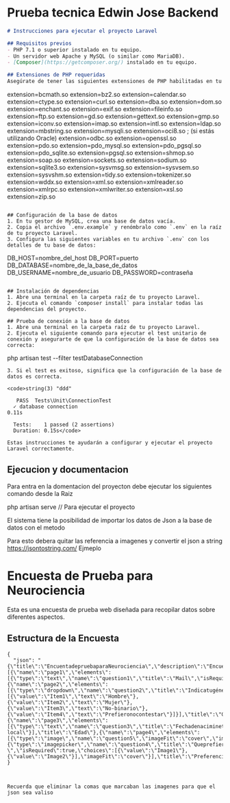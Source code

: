<h1>Prueba tecnica Edwin Jose Backend</h1>

```markdown
# Instrucciones para ejecutar el proyecto Laravel

## Requisitos previos
- PHP 7.1 o superior instalado en tu equipo.
- Un servidor web Apache y MySQL (o similar como MariaDB).
- [Composer](https://getcomposer.org/) instalado en tu equipo.

## Extensiones de PHP requeridas
Asegúrate de tener las siguientes extensiones de PHP habilitadas en tu archivo `php.ini`:
```
extension=bcmath.so
extension=bz2.so
extension=calendar.so
extension=ctype.so
extension=curl.so
extension=dba.so
extension=dom.so
extension=enchant.so
extension=exif.so
extension=fileinfo.so
extension=ftp.so
extension=gd.so
extension=gettext.so
extension=gmp.so
extension=iconv.so
extension=imap.so
extension=intl.so
extension=ldap.so
extension=mbstring.so
extension=mysqli.so
extension=oci8.so ; (si estás utilizando Oracle)
extension=odbc.so
extension=openssl.so
extension=pdo.so
extension=pdo_mysql.so
extension=pdo_pgsql.so
extension=pdo_sqlite.so
extension=pgsql.so
extension=shmop.so
extension=soap.so
extension=sockets.so
extension=sodium.so
extension=sqlite3.so
extension=sysvmsg.so
extension=sysvsem.so
extension=sysvshm.so
extension=tidy.so
extension=tokenizer.so
extension=wddx.so
extension=xml.so
extension=xmlreader.so
extension=xmlrpc.so
extension=xmlwriter.so
extension=xsl.so
extension=zip.so
```

## Configuración de la base de datos
1. En tu gestor de MySQL, crea una base de datos vacía.
2. Copia el archivo `.env.example` y renómbralo como `.env` en la raíz de tu proyecto Laravel.
3. Configura las siguientes variables en tu archivo `.env` con los detalles de tu base de datos:
```
DB_HOST=nombre_del_host
DB_PORT=puerto
DB_DATABASE=nombre_de_la_base_de_datos
DB_USERNAME=nombre_de_usuario
DB_PASSWORD=contraseña
```

## Instalación de dependencias
1. Abre una terminal en la carpeta raíz de tu proyecto Laravel.
2. Ejecuta el comando `composer install` para instalar todas las dependencias del proyecto.

## Prueba de conexión a la base de datos
1. Abre una terminal en la carpeta raíz de tu proyecto Laravel.
2. Ejecuta el siguiente comando para ejecutar el test unitario de conexión y asegurarte de que la configuración de la base de datos sea correcta:
```
php artisan test --filter testDatabaseConnection
```
3. Si el test es exitoso, significa que la configuración de la base de datos es correcta.

<code>string(3) "ddd"

   PASS  Tests\Unit\ConnectionTest
  ✓ database connection                                                                                                                    0.11s  

  Tests:    1 passed (2 assertions)
  Duration: 0.15s</code>

Estas instrucciones te ayudarán a configurar y ejecutar el proyecto Laravel correctamente.
``` 
<h2> Ejecucion y documentacion </h2>
Para entra en la domentacion del proyecton debe ejecutar los siguientes comando desde la Raiz

php artisan serve // Para ejecutar el proyecto


El sistema tiene la posibilidad de importar los datos de Json a la base de datos con el metodo 

Para esto debera quitar las referencia a imagenes y convertir el json a string https://jsontostring.com/ Ejmeplo 

# Encuesta de Prueba para Neurociencia

Esta es una encuesta de prueba web diseñada para recopilar datos sobre diferentes aspectos.

## Estructura de la Encuesta

```string
{
  "json": "{\"title\":\"EncuentadepruebaparaNeurociencia\",\"description\":\"Encuestadepruebaweb\",\"logoPosition\":\"right\",\"pages\":[{\"name\":\"page1\",\"elements\":[{\"type\":\"text\",\"name\":\"question1\",\"title\":\"Mail\",\"isRequired\":true,\"inputType\":\"email\"}],\"title\":\"Email\"},{\"name\":\"page2\",\"elements\":[{\"type\":\"dropdown\",\"name\":\"question2\",\"title\":\"Indicatugénero\",\"isRequired\":true,\"choices\":[{\"value\":\"Item1\",\"text\":\"Hombre\"},{\"value\":\"Item2\",\"text\":\"Mujer\"},{\"value\":\"Item3\",\"text\":\"No-binario\"},{\"value\":\"Item4\",\"text\":\"Prefieronocontestar\"}]}],\"title\":\"Genero\"},{\"name\":\"page3\",\"elements\":[{\"type\":\"text\",\"name\":\"question3\",\"title\":\"Fechadenacimineto\",\"isRequired\":true,\"inputType\":\"datetime-local\"}],\"title\":\"Edad\"},{\"name\":\"page4\",\"elements\":[{\"type\":\"image\",\"name\":\"question5\",\"imageFit\":\"cover\",\"imageHeight\":\"auto\",\"imageWidth\":\"100%\"},{\"type\":\"imagepicker\",\"name\":\"question4\",\"title\":\"Queprefieres?\",\"isRequired\":true,\"choices\":[{\"value\":\"Image1\"},{\"value\":\"Image2\"}],\"imageFit\":\"cover\"}],\"title\":\"Preferencia\"}]}"
}



Recuerda que eliminar la comas que marcaban las imagenes para que el json sea valiso 

